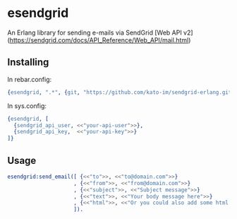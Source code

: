 # esendgrid
An Erlang library for sending e-mails via SendGrid [Web API v2]
(https://sendgrid.com/docs/API_Reference/Web_API/mail.html)

Installing
----------

In rebar.config:

```Erlang
{esendgrid, ".*", {git, "https://github.com/kato-im/sendgrid-erlang.git", {tag, "master"}}}
```

In sys.config:

```Erlang
{esendgrid, [
  {sendgrid_api_user, <<"your-api-user">>},
  {sendgrid_api_key,  <<"your-api-key">>}
]}
```

Usage
-----

```Erlang
esendgrid:send_email([ {<<"to">>, <<"to@domain.com">>}
                     , {<<"from">>, <<"from@domain.com">>}
                     , {<<"subject">>, <<"Subject message">>}
                     , {<<"text">>, <<"Your body message here">>}
                     , {<<"html">>, <<"Or you could also add some html here instead of text">>}
                     ]).
```

